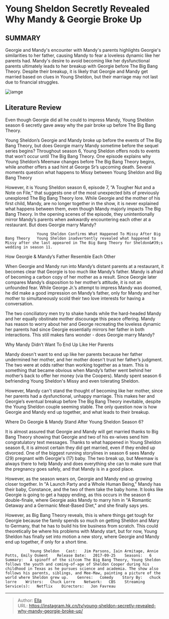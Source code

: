 # Young Sheldon Secretly Revealed Why Mandy &amp; Georgie Broke Up


## SUMMARY 



  Georgie and Mandy&#39;s encounter with Mandy&#39;s parents highlights Georgie&#39;s similarities to her father, causing Mandy to fear a loveless dynamic like her parents had.   Mandy&#39;s desire to avoid becoming like her dysfunctional parents ultimately leads to her breakup with Georgie before The Big Bang Theory.   Despite their breakup, it is likely that Georgie and Mandy get married based on clues in Young Sheldon, but their marriage may not last due to financial struggles.  

![iamge](https://static1.srcdn.com/wordpress/wp-content/uploads/2022/11/Young-Sheldon-Mandy-and-Georgie-break-up.jpg)

## Literature Review
Even though Georgie did all he could to impress Mandy, Young Sheldon season 6 secretly gave away why the pair broke up before The Big Bang Theory.




Young Sheldon’s Georgie and Mandy broke up before the events of The Big Bang Theory, but does Georgie marry Mandy sometime before the sequel series begins? Throughout season 6, Young Sheldon offers nods to events that won’t occur until The Big Bang Theory. One episode explains why Young Sheldon’s Meemaw changes before The Big Bang Theory begins, while another offers a sad hint at George Sr’s upcoming death. Several moments question what happens to Missy between Young Sheldon and Big Bang Theory




However, it is Young Sheldon season 6, episode 7, ”A Tougher Nut and a Note on File,” that suggests one of the most unexpected bits of previously unexplored The Big Bang Theory lore. While Georgie and the mother of his first child, Mandy, are no longer together in the show, it is never explained what happens between them, even though Mandy majorly impacts The Big Bang Theory. In the opening scenes of the episode, they unintentionally mirror Mandy’s parents when awkwardly encountering each other at a restaurant. But does Georgie marry Mandy?

                  Young Sheldon Confirms What Happened To Missy After Big Bang Theory   Young Sheldon inadvertently revealed what happened to Missy after she last appeared in The Big Bang Theory for Sheldon&#39;s wedding in season 11.    


 How Georgie &amp; Mandy’s Father Resemble Each Other 
          




 When Georgie and Mandy run into Mandy’s distant parents at a restaurant, it becomes clear that Georgie is too much like Mandy’s father. Mandy is afraid of becoming a carbon copy of her mother as a result. Since Georgie later compares Mandy’s disposition to her mother’s attitude, it is not an unfounded fear. While George Jr.’s attempt to impress Mandy was doomed, he did make a good impression on Mandy’s father, only for Mandy and her mother to simultaneously scold their two love interests for having a conversation.

The two conciliatory men try to shake hands while the hard-headed Mandy and her equally obstinate mother discourage this peace offering. Mandy has reason to worry about her and George recreating the loveless dynamic her parents had since Georgie essentially mirrors her father in both interactions. This still makes fans wonder - does Georgie marry Mandy?



 Why Mandy Didn’t Want To End Up Like Her Parents 
          




Mandy doesn&#39;t want to end up like her parents because her father undermined her mother, and her mother doesn&#39;t trust her father’s judgment. The two were at odds rather than working together as a team. This is something that became obvious when Mandy’s father went behind her mother’s back to offer her money (via the Coopers). Mandy spent season 6 befriending Young Sheldon&#39;s Missy and even tolerating Sheldon.

However, Mandy can&#39;t stand the thought of becoming like her mother, since her parents had a dysfunctional, unhappy marriage. This makes her and Georgie’s eventual breakup before The Big Bang Theory inevitable, despite the Young Sheldon couple seeming stable. The only question now is how Georgie and Mandy end up together, and what leads to their breakup.



 Where Do Georgie &amp; Mandy Stand After Young Sheldon Season 6? 
         




It is almost assured that Georgie and Mandy will get married thanks to Big Bang Theory showing that Georgie and two of his ex-wives send him congratulatory text messages. Thanks to what happened in Young Sheldon season 6, it is almost certain they did get married, even if they ended up divorced. One of the biggest running storylines in season 6 sees Mandy (29) pregnant with Georgie&#39;s (17) baby. The two break up, but Meemaw is always there to help Mandy and does everything she can to make sure that the pregnancy goes safely, and that Mandy is in a good place.

However, as the season wears on, Georgie and Mandy end up growing closer together. In &#34;A Launch Party and a Whole Human Being,&#34; Mandy has their baby, Constance, and the two of them take the baby home. It looks like Georgie is going to get a happy ending, as this occurs in the season 6 double-finale, where Georgie asks Mandy to marry him in &#34;A Romantic Getaway and a Germanic Meat-Based Diet,&#34; and she finally says yes.




However, as Big Bang Theory reveals, this is where things get tough for Georgie because the family spends so much on getting Sheldon and Mary to Germany, that he has to build his tire business from scratch. This could theoretically be where his problems with Mandy start, but for now, Young Sheldon has finally set into motion a new story, where Georgie and Mandy end up together, if only for a short time.

               Young Sheldon   Cast:   Jim Parsons, Iain Armitage, Annie Potts, Emily Osment    Release Date:   2017-09-25    Seasons:   6    Summary:   A spinoff of the sitcom The Big Bang Theory, Young Sheldon follows the youth and coming-of-age of Sheldon Cooper during his childhood in Texas as he pursues science and academia. The show also follows his parents, siblings, and Mee-Maw, painting a picture of the world where Sheldon grew up.    Genres:   Comedy    Story By:   chuck lorre    Writers:   Chuck Lorre    Network:   CBS    Streaming Service(s):   Netflix    Directors:   Jon Favreau      

---

> Author: [Ella](https://instagram.hk.cn/)  
> URL: https://instagram.hk.cn/tv/young-sheldon-secretly-revealed-why-mandy-georgie-broke-up/  

